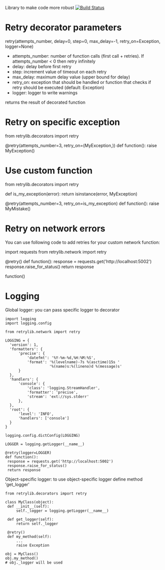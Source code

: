 Library to make code more robust
[![Build Status](https://travis-ci.org/sbunatyan/retrylib.svg?branch=master)](https://travis-ci.org/sbunatyan/retrylib)

# Retry decorator parameters


retry(attempts_number, delay=0, step=0, max_delay=-1, retry_on=Exception, logger=None)

* attempts_number: number of function calls (first call + retries). If attempts_number < 0 then retry infinitely
* delay: delay before first retry
* step: increment value of timeout on each retry
* max_delay: maximum delay value (upper bound for delay)
* retry_on: exception that should be handled or function that checks
                     if retry should be executed (default: Exception)
* logger: logger to write warnings

returns the result of decorated function



# Retry on specific exception

  from retrylib.decorators import retry

  @retry(attempts_number=3, retry_on=(MyException,))
  def function():
      raise MyException()


# Use custom function


  from retrylib.decorators import retry

  def is_my_exception(error):
      return isinstance(error, MyException)

  @retry(attempts_number=3, retry_on=is_my_exception)
  def function():
      raise MyMistake()


# Retry on network errors


You can use following code to add retries for your custom network
function:

  import requests
  from retrylib.network import retry

  @retry()
  def function():
     response = requests.get('http://localhost:5002')
     response.raise_for_status()
     return response

  function()


# Logging


Global logger: you can pass specific logger to decorator

    import logging
    import logging.config

    from retrylib.network import retry

    LOGGING = {
      'version': 1,
      'formatters': {
          'precise': {
              'datefmt': '%Y-%m-%d,%H:%M:%S',
              'format': '%(levelname)-7s %(asctime)15s '
                        '%(name)s:%(lineno)d %(message)s'
          }
      },
      'handlers': {
          'console': {
              'class': 'logging.StreamHandler',
              'formatter': 'precise',
              'stream': 'ext://sys.stderr'
          },
      },
      'root': {
          'level': 'INFO',
          'handlers': ['console']
      }
    }

    logging.config.dictConfig(LOGGING)

    LOGGER = logging.getLogger(__name__)

    @retry(logger=LOGGER)
    def function():
     response = requests.get('http://localhost:5002')
     response.raise_for_status()
     return response


Object-specific logger: to use object-specific logger define method 'get_logger'

    from retrylib.decorators import retry

    class MyClass(object):
     def __init__(self):
         self._logger = logging.getLogger(__name__)

     def get_logger(self):
         return self._logger

     @retry()
     def my_method(self):
         ...
         raise Exception

    obj = MyClass()
    obj.my_method()
    # obj._logger will be used
